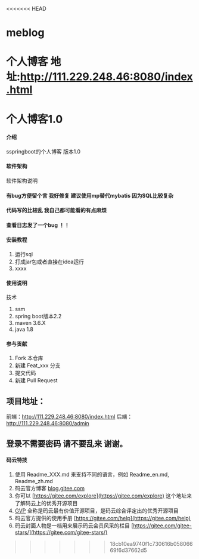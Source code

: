 <<<<<<< HEAD
# meblog
个人博客
地址:http://111.229.248.46:8080/index.html
=======
# 个人博客1.0

#### 介绍
sspringboot的个人博客 版本1.0

#### 软件架构
软件架构说明
#### 有bug方便留个言  我好修复 建议使用mp替代mybatis 因为SQL比较复杂
#### 代码写的比较乱  我自己都可能看的有点麻烦
#### 查看日志发了一个bug ！！
#### 安装教程

1.  运行sql
2. 打成jar包或者直接在idea运行
3.  xxxx

#### 使用说明

技术
1. ssm
2. spring boot版本2.2
3. maven 3.6.X
4. java 1.8

#### 参与贡献

1.  Fork 本仓库
2.  新建 Feat_xxx 分支
3.  提交代码
4.  新建 Pull Request
## 项目地址：
前端：http://111.229.248.46:8080/index.html
后端：http://111.229.248.46:8080/admin 
## 登录不需要密码 请不要乱来 谢谢。

#### 码云特技

1.  使用 Readme\_XXX.md 来支持不同的语言，例如 Readme\_en.md, Readme\_zh.md
2.  码云官方博客 [blog.gitee.com](https://blog.gitee.com)
3.  你可以 [https://gitee.com/explore](https://gitee.com/explore) 这个地址来了解码云上的优秀开源项目
4.  [GVP](https://gitee.com/gvp) 全称是码云最有价值开源项目，是码云综合评定出的优秀开源项目
5.  码云官方提供的使用手册 [https://gitee.com/help](https://gitee.com/help)
6.  码云封面人物是一档用来展示码云会员风采的栏目 [https://gitee.com/gitee-stars/](https://gitee.com/gitee-stars/)
>>>>>>> 18cb10ea9740f1c730616b05806669f6d37662d5

